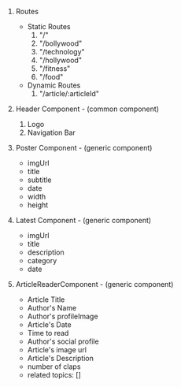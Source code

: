 1. Routes 
    - Static Routes 
        1. "/"
        2. "/bollywood"
        3. "/technology"
        4. "/hollywood"
        5. "/fitness"
        6. "/food"
    - Dynamic Routes 
        1. "/article/:articleId"

2. Header Component - (common component)
    1. Logo
    2. Navigation Bar

3. Poster Component  - (generic component)
    - imgUrl
    - title
    - subtitle
    - date 
    - width 
    - height
4. Latest Component - (generic component)
    - imgUrl
    - title
    - description
    - category
    - date 
5. ArticleReaderComponent - (generic component)
    - Article Title 
    - Author's Name
    - Author's profileImage
    - Article's Date
    - Time to read 
    - Author's social profile
    - Article's image url
    - Article's Description
    - number of claps 
    - related topics: []